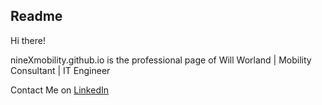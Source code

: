 ## Readme

Hi there!

nineXmobility.github.io is the professional page of Will Worland | Mobility Consultant | IT Engineer

Contact Me on [LinkedIn](https://www.linkedin.com/in/willworland/)